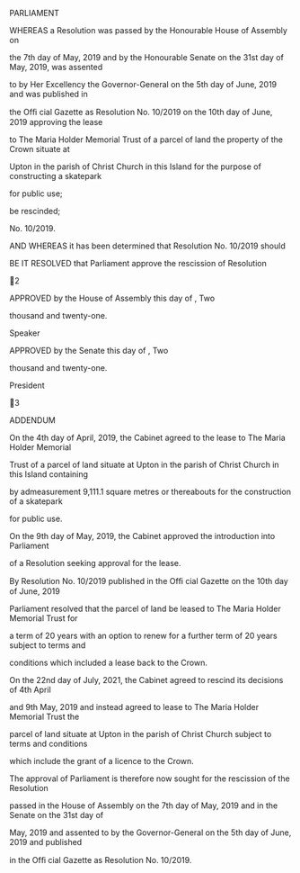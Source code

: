 PARLIAMENT

WHEREAS a Resolution was passed by the Honourable House of Assembly on

the 7th day of May, 2019 and by the Honourable Senate on the 31st day of May, 2019, was assented

to by Her Excellency the Governor-General on the 5th day of June, 2019 and was published in

the Ofﬁ cial Gazette as Resolution No. 10/2019 on the 10th day of June, 2019 approving the lease

to The Maria Holder Memorial Trust of a parcel of land the property of the Crown situate at

Upton in the parish of Christ Church in this Island for the purpose of constructing a skatepark

for public use;

be rescinded;

No. 10/2019.

AND WHEREAS it has been determined that Resolution No. 10/2019 should

BE  IT  RESOLVED  that  Parliament  approve  the  rescission  of  Resolution

2

APPROVED by the House of Assembly this          day of                                     , Two

thousand and twenty-one.

Speaker

APPROVED by the Senate this              day of                          , Two

thousand and twenty-one.

President

3

ADDENDUM

  On the 4th day of April, 2019, the Cabinet agreed to the lease to The Maria Holder Memorial

Trust of a parcel of land situate at Upton in the parish of Christ Church in this Island containing

by  admeasurement  9,111.1  square  metres  or  thereabouts  for  the  construction  of  a  skatepark

for public use.

  On  the  9th day  of  May,  2019,  the  Cabinet  approved  the  introduction  into  Parliament

of a Resolution seeking approval for the lease.

  By Resolution No. 10/2019 published in the Ofﬁ cial Gazette on the 10th day of June, 2019

Parliament resolved that the parcel of land be leased to The Maria Holder Memorial Trust for

a term of 20 years with an option to renew for a further term of 20 years subject to terms and

conditions which included a lease back to the Crown.

  On the 22nd day of July, 2021, the Cabinet agreed to rescind its decisions of 4th April

and  9th  May,  2019  and  instead  agreed  to  lease  to  The  Maria  Holder  Memorial  Trust  the

parcel of land situate at Upton in the parish of Christ Church subject to terms and conditions

which include the grant of a licence to the Crown.

The approval of Parliament is therefore now sought for the rescission of the Resolution

passed in the House of Assembly on the 7th day of May, 2019 and in the Senate on the 31st day of

May, 2019 and assented to by the Governor-General on the 5th day of June, 2019 and published

in the Ofﬁ cial Gazette as Resolution No. 10/2019.


